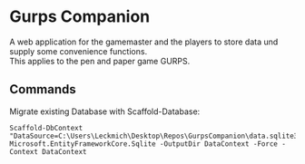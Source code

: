 # Gurps Companion
A web application for the gamemaster and the players to store data und supply some convenience functions.  
This applies to the pen and paper game GURPS. 

## Commands
Migrate existing Database with Scaffold-Database:

```
Scaffold-DbContext "DataSource=C:\Users\Leckmich\Desktop\Repos\GurpsCompanion\data.sqlite3" Microsoft.EntityFrameworkCore.Sqlite -OutputDir DataContext -Force -Context DataContext
```